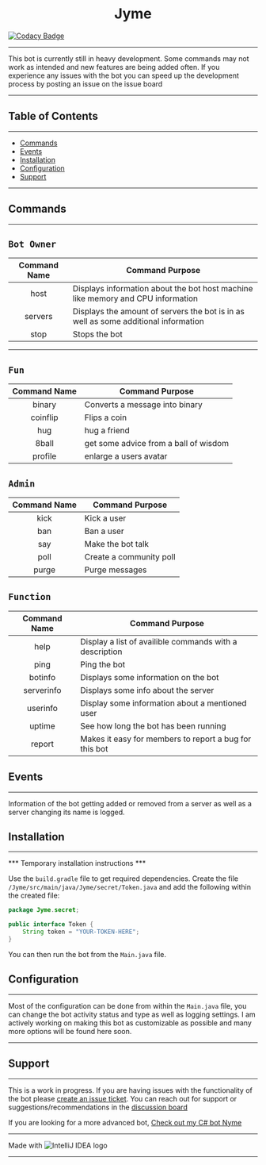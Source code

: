 <h1 align="center">Jyme</h1>

[![Codacy Badge](https://app.codacy.com/project/badge/Grade/c6ac604d18a445ae99f34cda5c802ce1)](https://www.codacy.com/gh/goldentg/Jyme/dashboard?utm_source=github.com&amp;utm_medium=referral&amp;utm_content=goldentg/Jyme&amp;utm_campaign=Badge_Grade)
***
This bot is currently still in heavy development. Some commands may not work as intended and new features are being added often. If you experience any issues with the bot you can speed up the development process by posting an issue on the issue board
***

## **Table of Contents**
***
* [Commands](#commands)
* [Events](#events)
* [Installation](#installation)
* [Configuration](#configuration)
* [Support](#support)
***

## **Commands**
***

`Bot Owner`
------------
| Command Name | Command Purpose                                                                     |
|:------------:|-------------------------------------------------------------------------------------|
|     host     | Displays information about the bot host machine like memory and CPU information     |
|   servers    | Displays the amount of servers the bot is in as well as some additional information |
| stop | Stops the bot |
***

`Fun`
------------
| Command Name | Command Purpose                                                                     |
|:------------:|-------------------------------------------------------------------------------------|
| binary | Converts a message into binary | 
| coinflip | Flips a coin |
| hug | hug a friend | 
| 8ball | get some advice from a ball of wisdom | 
 | profile | enlarge a users avatar | 



`Admin`
------------
| Command Name | Command Purpose         |
|:------------:|-------------------------|
| kick | Kick a user             |
| ban | Ban a user              | 
| say | Make the bot talk       | 
| poll | Create a community poll |
| purge | Purge messages          |

`Function`
------------
| Command Name | Command Purpose                                         |
|:------------:|---------------------------------------------------------|
| help | Display a list of availible commands with a description | 
| ping | Ping the bot                                            | 
| botinfo | Displays some information on the bot  |
| serverinfo | Displays some info about the server |
| userinfo | Display some information about a mentioned user |  
| uptime | See how long the bot has been running |
| report | Makes it easy for members to report a bug for this bot | 


## **Events**
***
Information of the bot getting added or removed from a server as well as a server changing its name is logged.

## **Installation**
***
*** Temporary installation instructions ***

Use the `build.gradle` file to get required dependencies. Create the file `/Jyme/src/main/java/Jyme/secret/Token.java` and add the following within the created file:
```java
package Jyme.secret;

public interface Token {
    String token = "YOUR-TOKEN-HERE";
}
```
You can then run the bot from the `Main.java` file. 

## **Configuration**
***
Most of the configuration can be done from within the `Main.java` file, you can change the bot activity status and type as well as logging settings. I am actively working on making this bot as customizable as possible and many more options will be found here soon.  
***

## **Support**
***
This is a work in progress. If you are having issues with the functionality of the bot please [create an issue ticket](https://github.com/goldentg/Jyme/issues). You can reach out for support or suggestions/recommendations in the [discussion board](https://github.com/goldentg/Jyme/discussions)

If you are looking for a more advanced bot, [Check out my C# bot Nyme](https://github.com/goldentg/Nyme)

***
Made with
![IntelliJ IDEA logo](https://resources.jetbrains.com.cn/storage/products/company/brand/logos/IntelliJ_IDEA.png)
***